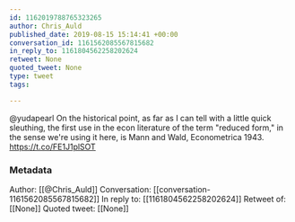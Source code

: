 ```yaml
---
id: 1162019788765323265
author: Chris_Auld
published_date: 2019-08-15 15:14:41 +00:00
conversation_id: 1161562085567815682
in_reply_to: 1161804562258202624
retweet: None
quoted_tweet: None
type: tweet
tags:

---
```


@yudapearl On the historical point, as far as I can tell with a little quick sleuthing, the first use in the econ literature of the term "reduced form," in the sense we're using it here, is Mann and Wald, Econometrica 1943. https://t.co/FE1J1plSOT

### Metadata

Author: [[@Chris_Auld]]
Conversation: [[conversation-1161562085567815682]]
In reply to: [[1161804562258202624]]
Retweet of: [[None]]
Quoted tweet: [[None]]
